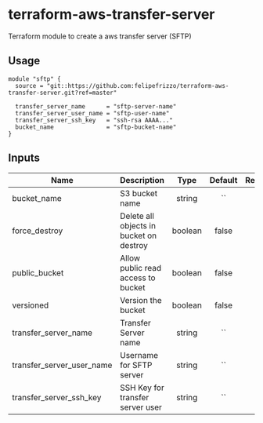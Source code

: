# terraform-aws-transfer-server

Terraform module to create a aws transfer server (SFTP)

## Usage

```hcl
module "sftp" {
  source = "git::https://github.com:felipefrizzo/terraform-aws-transfer-server.git?ref=master"

  transfer_server_name      = "sftp-server-name"
  transfer_server_user_name = "sftp-user-name"
  transfer_server_ssh_key   = "ssh-rsa AAAA..."
  bucket_name               = "sftp-bucket-name"
}
```

## Inputs

| Name | Description | Type | Default | Required |
|------|-------------|:----:|:-------:|:--------:|
| bucket_name | S3 bucket name | string | `` | yes |
| force_destroy | Delete all objects in bucket on destroy | boolean | false | no |
| public_bucket | Allow public read access to bucket | boolean | false | no |
| versioned | Version the bucket | boolean | false | no |
| transfer_server_name | Transfer Server name | string | `` | yes |
| transfer_server_user_name | Username for SFTP server | string | `` | yes |
| transfer_server_ssh_key | SSH Key for transfer server user | string | `` | yes |
